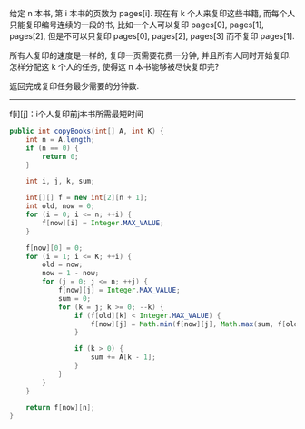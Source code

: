给定 n 本书, 第 i 本书的页数为 pages[i]. 现在有 k 个人来复印这些书籍, 而每个人只能复印编号连续的一段的书, 比如一个人可以复印 pages[0], pages[1], pages[2], 但是不可以只复印 pages[0], pages[2], pages[3] 而不复印 pages[1].

所有人复印的速度是一样的, 复印一页需要花费一分钟, 并且所有人同时开始复印. 怎样分配这 k 个人的任务, 使得这 n 本书能够被尽快复印完?

返回完成复印任务最少需要的分钟数.

***

f[i][j]：i个人复印前j本书所需最短时间

```Java
public int copyBooks(int[] A, int K) {
    int n = A.length;
    if (n == 0) {
        return 0;
    }

    int i, j, k, sum;

    int[][] f = new int[2][n + 1];
    int old, now = 0;
    for (i = 0; i <= n; ++i) {
        f[now][i] = Integer.MAX_VALUE;
    }

    f[now][0] = 0;
    for (i = 1; i <= K; ++i) {
        old = now;
        now = 1 - now;
        for (j = 0; j <= n; ++j) {
            f[now][j] = Integer.MAX_VALUE;
            sum = 0;
            for (k = j; k >= 0; --k) {
                if (f[old][k] < Integer.MAX_VALUE) {
                    f[now][j] = Math.min(f[now][j], Math.max(sum, f[old][k]));
                }

                if (k > 0) {
                    sum += A[k - 1];
                }
            }
        }
    }

    return f[now][n];
}
```